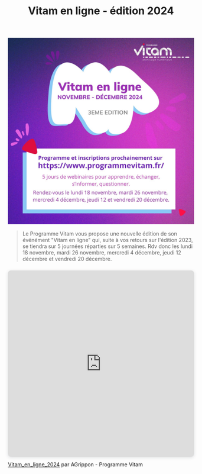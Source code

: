 ﻿---
layout: post
title: Vitam en ligne - édition 2024
---

![Logos](/public/images/Vitamenligne_2024.jpg)
> Le Programme Vitam vous propose une nouvelle édition de son événément "Vitam en ligne" qui, suite à vos retours sur l'édition 2023, se tiendra sur 5 journées réparties sur 5 semaines. Rdv donc les lundi 18 novembre, mardi 26 novembre, mercredi 4 décembre, jeudi 12 décembre et vendredi 20 décembre.

<div style="position: relative; width: 100%; height: 0; padding-top: 100.0000%;
 padding-bottom: 0; box-shadow: 0 2px 8px 0 rgba(63,69,81,0.16); margin-top: 1.6em; margin-bottom: 0.9em; overflow: hidden;
 border-radius: 8px; will-change: transform;">
  <iframe loading="lazy" style="position: absolute; width: 100%; height: 100%; top: 0; left: 0; border: none; padding: 0;margin: 0;"
    src="https://www.canva.com/design/DAGKtxYQfG8/N-hsYejHXC46MZqf_Ja9xA/view?embed" allowfullscreen="allowfullscreen" allow="fullscreen">
  </iframe>
</div>
<a href="https:&#x2F;&#x2F;www.canva.com&#x2F;design&#x2F;DAGKtxYQfG8&#x2F;N-hsYejHXC46MZqf_Ja9xA&#x2F;view?utm_content=DAGKtxYQfG8&amp;utm_campaign=designshare&amp;utm_medium=embeds&amp;utm_source=link" target="_blank" rel="noopener">Vitam_en_ligne_2024</a> par AGrippon - Programme Vitam